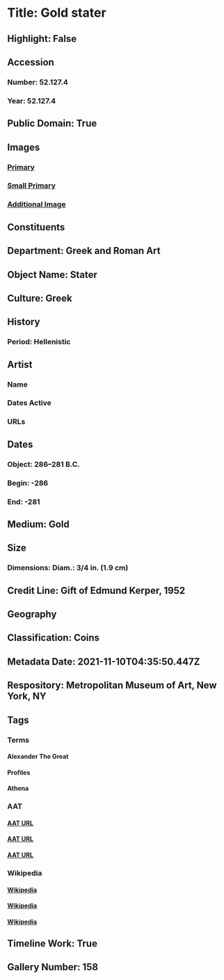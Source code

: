 # Title: Gold stater
## Highlight: False
## Accession
### Number: 52.127.4
### Year: 52.127.4
## Public Domain: True
## Images
### [Primary](https://images.metmuseum.org/CRDImages/gr/original/DP102283.jpg)
### [Small Primary](https://images.metmuseum.org/CRDImages/gr/web-large/DP102283.jpg)
### [Additional Image](https://images.metmuseum.org/CRDImages/gr/original/DP102284.jpg)
## Constituents
## Department: Greek and Roman Art
## Object Name: Stater
## Culture: Greek
## History
### Period: Hellenistic
## Artist
### Name
### Dates Active
### URLs
## Dates
### Object: 286–281 B.C.
### Begin: -286
### End: -281
## Medium: Gold
## Size
### Dimensions: Diam.: 3/4 in. (1.9 cm)
## Credit Line: Gift of Edmund Kerper, 1952
## Geography
## Classification: Coins
## Metadata Date: 2021-11-10T04:35:50.447Z
## Respository: Metropolitan Museum of Art, New York, NY
## Tags
### Terms
#### Alexander The Great
#### Profiles
#### Athena
### AAT
#### [AAT URL](http://vocab.getty.edu/page/ulan/500280655)
#### [AAT URL](http://vocab.getty.edu/page/aat/300123319)
#### [AAT URL](http://vocab.getty.edu/page/ia/901000069)
### Wikipedia
#### [Wikipedia]()
#### [Wikipedia]()
#### [Wikipedia]()
## Timeline Work: True
## Gallery Number: 158